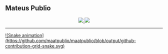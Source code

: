 ## Mateus Publio
<div align="center">
  <a href="https://github.com/maatpublio">
  <img height="160em" src="https://github-readme-stats.vercel.app/api?username=maatpublio&show_icons=true&theme=codeSTACKr&include_all_commits=true&count_private=true"/>
  <img height="160em" src="https://github-readme-stats.vercel.app/api/top-langs/?username=maatpublio&layout=compact&langs_count=7&theme=codeSTACKr"/>
</div>
<hr>
  ![Snake animation](https://github.com/maatpublio/maatpublio/blob/output/github-contribution-grid-snake.svg)
